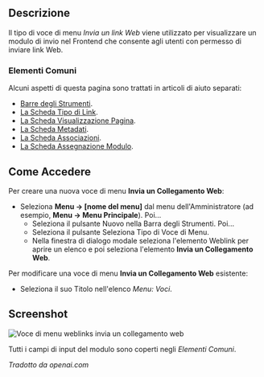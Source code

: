 <!-- Filename: Help4.x:Menus_Menu_Item_Weblink_Submit / Display title: Invia un Link Web -->

## Descrizione

Il tipo di voce di menu *Invia un link Web* viene utilizzato per visualizzare un modulo di invio nel Frontend che consente agli utenti con permesso di inviare link Web.

### Elementi Comuni

Alcuni aspetti di questa pagina sono trattati in articoli di aiuto separati:

* [Barre degli Strumenti](jdocmanual?article=help/common-elements/toolbars).
* [La Scheda Tipo di Link](jdocmanual?article=help/menu-items-common/menu-item-link-type).
* [La Scheda Visualizzazione Pagina](jdocmanual?article=help/menu-items-common/menu-item-page-display).
* [La Scheda Metadati](jdocmanual?article=help/menu-items-common/menu-item-metadata).
* [La Scheda Associazioni](jdocmanual?article=help/common-elements/edit-associations).
* [La Scheda Assegnazione Modulo](jdocmanual?article=help/menu-items-common/menu-item-module-assignment).

## Come Accedere

Per creare una nuova voce di menu **Invia un Collegamento Web**:

- Seleziona **Menu → \[nome del menu\]** dal menu dell'Amministratore
  (ad esempio, **Menu → Menu Principale**). Poi...
  - Seleziona il pulsante Nuovo nella Barra degli Strumenti. Poi...
  - Seleziona il pulsante Seleziona Tipo di Voce di Menu.
  - Nella finestra di dialogo modale seleziona l'elemento Weblink per aprire un elenco e poi
    seleziona l'elemento **Invia un Collegamento Web**.

Per modificare una voce di menu **Invia un Collegamento Web** esistente:

- Seleziona il suo Titolo nell'elenco *Menu: Voci*.

## Screenshot

![Voce di menu weblinks invia un collegamento web](../../../it/images/menu-items/weblinks-submit-a-web-link-details-tab.png)

Tutti i campi di input del modulo sono coperti negli *Elementi Comuni*.

*Tradotto da openai.com*
